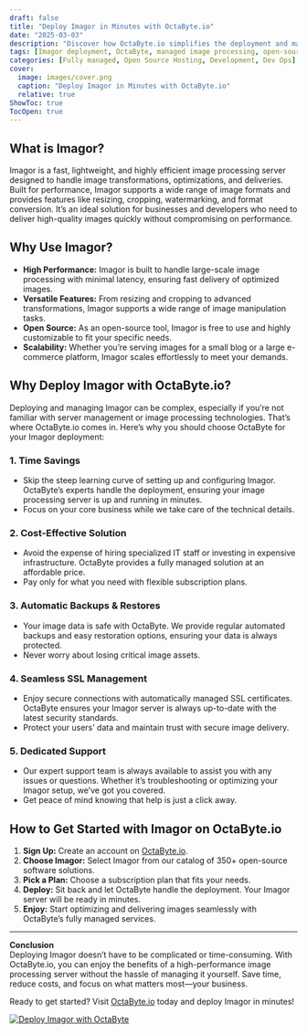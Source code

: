 ```yaml
---
draft: false
title: "Deploy Imagor in Minutes with OctaByte.io"
date: "2025-03-03"
description: "Discover how OctaByte.io simplifies the deployment and management of Imagor, a high-performance image processing server. Save time, reduce costs, and enjoy seamless image optimization with OctaByte's fully managed services."
tags: [Imagor deployment, OctaByte, managed image processing, open-source software, image optimization, cost-effective hosting, automatic backups, SSL management, managed services]
categories: [Fully managed, Open Source Hosting, Development, Dev Ops]
cover:
  image: images/cover.png
  caption: "Deploy Imagor in Minutes with OctaByte.io"
  relative: true
ShowToc: true
TocOpen: true
---
```



## What is Imagor?

Imagor is a fast, lightweight, and highly efficient image processing server designed to handle image transformations, optimizations, and deliveries. Built for performance, Imagor supports a wide range of image formats and provides features like resizing, cropping, watermarking, and format conversion. It’s an ideal solution for businesses and developers who need to deliver high-quality images quickly without compromising on performance.

## Why Use Imagor?

- **High Performance:** Imagor is built to handle large-scale image processing with minimal latency, ensuring fast delivery of optimized images.
- **Versatile Features:** From resizing and cropping to advanced transformations, Imagor supports a wide range of image manipulation tasks.
- **Open Source:** As an open-source tool, Imagor is free to use and highly customizable to fit your specific needs.
- **Scalability:** Whether you’re serving images for a small blog or a large e-commerce platform, Imagor scales effortlessly to meet your demands.

## Why Deploy Imagor with OctaByte.io?

Deploying and managing Imagor can be complex, especially if you’re not familiar with server management or image processing technologies. That’s where OctaByte.io comes in. Here’s why you should choose OctaByte for your Imagor deployment:

### 1. **Time Savings**
   - Skip the steep learning curve of setting up and configuring Imagor. OctaByte’s experts handle the deployment, ensuring your image processing server is up and running in minutes.
   - Focus on your core business while we take care of the technical details.

### 2. **Cost-Effective Solution**
   - Avoid the expense of hiring specialized IT staff or investing in expensive infrastructure. OctaByte provides a fully managed solution at an affordable price.
   - Pay only for what you need with flexible subscription plans.

### 3. **Automatic Backups & Restores**
   - Your image data is safe with OctaByte. We provide regular automated backups and easy restoration options, ensuring your data is always protected.
   - Never worry about losing critical image assets.

### 4. **Seamless SSL Management**
   - Enjoy secure connections with automatically managed SSL certificates. OctaByte ensures your Imagor server is always up-to-date with the latest security standards.
   - Protect your users’ data and maintain trust with secure image delivery.

### 5. **Dedicated Support**
   - Our expert support team is always available to assist you with any issues or questions. Whether it’s troubleshooting or optimizing your Imagor setup, we’ve got you covered.
   - Get peace of mind knowing that help is just a click away.

## How to Get Started with Imagor on OctaByte.io

1. **Sign Up:** Create an account on [OctaByte.io](https://octabyte.io).
2. **Choose Imagor:** Select Imagor from our catalog of 350+ open-source software solutions.
3. **Pick a Plan:** Choose a subscription plan that fits your needs.
4. **Deploy:** Sit back and let OctaByte handle the deployment. Your Imagor server will be ready in minutes.
5. **Enjoy:** Start optimizing and delivering images seamlessly with OctaByte’s fully managed services.

---

**Conclusion**  
Deploying Imagor doesn’t have to be complicated or time-consuming. With OctaByte.io, you can enjoy the benefits of a high-performance image processing server without the hassle of managing it yourself. Save time, reduce costs, and focus on what matters most—your business. 

Ready to get started? Visit [OctaByte.io](https://octabyte.io) today and deploy Imagor in minutes!

[![Deploy Imagor with OctaByte](/images/deploy-on-octabyte.png)](https://octabyte.io/fully-managed-open-source-services/development/dev-ops/imagor)